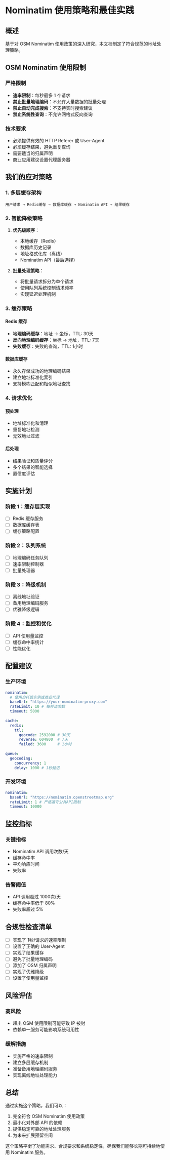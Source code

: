 # Nominatim 使用策略和最佳实践

## 概述

基于对 OSM Nominatim 使用政策的深入研究，本文档制定了符合规范的地址处理策略。

## OSM Nominatim 使用限制

### 严格限制
- **速率限制**：每秒最多 1 个请求
- **禁止批量地理编码**：不允许大量数据的批量处理
- **禁止自动完成搜索**：不支持实时搜索建议
- **禁止系统性查询**：不允许网格式反向查询

### 技术要求
- 必须提供有效的 HTTP Referer 或 User-Agent
- 必须缓存结果，避免重复查询
- 需要适当的归属声明
- 商业应用建议设置代理服务器

## 我们的应对策略

### 1. 多层缓存架构

```
用户请求 → Redis缓存 → 数据库缓存 → Nominatim API → 结果缓存
```

### 2. 智能降级策略

1. **优先级顺序**：
   - 本地缓存（Redis）
   - 数据库历史记录
   - 地址格式化库（离线）
   - Nominatim API（最后选择）

2. **批量处理策略**：
   - 将批量请求拆分为单个请求
   - 使用队列系统控制请求频率
   - 实现延迟处理机制

### 3. 缓存策略

#### Redis 缓存
- **地理编码缓存**：地址 → 坐标，TTL: 30天
- **反向地理编码缓存**：坐标 → 地址，TTL: 7天
- **失败缓存**：失败的查询，TTL: 1小时

#### 数据库缓存
- 永久存储成功的地理编码结果
- 建立地址标准化索引
- 支持模糊匹配和相似地址查找

### 4. 请求优化

#### 预处理
- 地址标准化和清理
- 重复地址检测
- 无效地址过滤

#### 后处理
- 结果验证和质量评分
- 多个结果的智能选择
- 置信度评估

## 实施计划

### 阶段 1：缓存层实现
- [ ] Redis 缓存服务
- [ ] 数据库缓存表
- [ ] 缓存策略配置

### 阶段 2：队列系统
- [ ] 地理编码任务队列
- [ ] 速率限制控制器
- [ ] 批量处理器

### 阶段 3：降级机制
- [ ] 离线地址验证
- [ ] 备用地理编码服务
- [ ] 优雅降级逻辑

### 阶段 4：监控和优化
- [ ] API 使用量监控
- [ ] 缓存命中率统计
- [ ] 性能优化

## 配置建议

### 生产环境
```yaml
nominatim:
  # 使用自托管实例或商业代理
  baseUrl: "https://your-nominatim-proxy.com"
  rateLimit: 10 # 每秒请求数
  timeout: 5000
  
cache:
  redis:
    ttl:
      geocode: 2592000 # 30天
      reverse: 604800  # 7天
      failed: 3600     # 1小时
      
queue:
  geocoding:
    concurrency: 1
    delay: 1000 # 1秒延迟
```

### 开发环境
```yaml
nominatim:
  baseUrl: "https://nominatim.openstreetmap.org"
  rateLimit: 1 # 严格遵守公共API限制
  timeout: 10000
```

## 监控指标

### 关键指标
- Nominatim API 调用次数/天
- 缓存命中率
- 平均响应时间
- 失败率

### 告警阈值
- API 调用超过 1000次/天
- 缓存命中率低于 80%
- 失败率超过 5%

## 合规性检查清单

- [ ] 实现了 1秒/请求的速率限制
- [ ] 设置了正确的 User-Agent
- [ ] 实现了结果缓存
- [ ] 避免了批量地理编码
- [ ] 添加了 OSM 归属声明
- [ ] 实现了优雅降级
- [ ] 设置了使用量监控

## 风险评估

### 高风险
- 超出 OSM 使用限制可能导致 IP 被封
- 依赖单一服务可能影响系统可用性

### 缓解措施
- 实施严格的速率限制
- 建立多层缓存机制
- 准备备用地理编码服务
- 实现离线地址处理能力

## 总结

通过实施这个策略，我们可以：
1. 完全符合 OSM Nominatim 使用政策
2. 最小化对外部 API 的依赖
3. 提供稳定可靠的地址处理服务
4. 为未来扩展预留空间

这个策略平衡了功能需求、合规要求和系统稳定性，确保我们能够长期可持续地使用 Nominatim 服务。